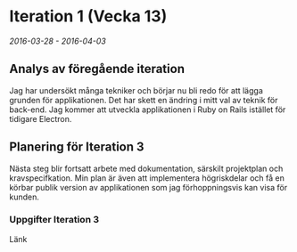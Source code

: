 # Iteration 1 (Vecka 13)
_2016-03-28 - 2016-04-03_
## Analys av föregående iteration
Jag har undersökt många tekniker och börjar nu bli redo för att lägga grunden för applikationen. Det har skett en ändring i mitt val av teknik för back-end. Jag kommer att utveckla applikationen i Ruby on Rails istället för tidigare Electron.
## Planering för Iteration 3
Nästa steg blir fortsatt arbete med dokumentation, särskilt projektplan och kravspecifkation. Min plan är även att implementera högriskdelar och få en körbar publik version av applikationen som jag förhoppningsvis kan visa för kunden.
### Uppgifter Iteration 3
Länk
